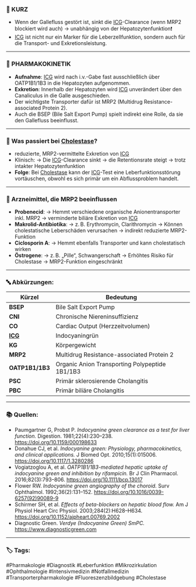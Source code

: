 ### 💬 KURZ

- Wenn der Gallefluss gestört ist, sinkt die [ICG](Indocyaningrün.md)-Clearance (wenn MRP2 blockiert wird auch)
	→ unabhängig von der Hepatozytenfunktion❗️
- [ICG](Indocyaningrün.md) ist nicht nur ein Marker für die Leberzellfunktion, sondern auch für die Transport- und Exkretionsleistung. 

---

### 🔄 PHARMAKOKINETIK

- **Aufnahme**: [ICG](Indocyaningrün.md) wird nach i.v.-Gabe fast ausschließlich über OATP1B1/1B3 in die Hepatozyten aufgenommen.
- **Exkretion**: Innerhalb der Hepatozyten wird [ICG](Indocyaningrün.md) unverändert über den Canaliculus in die Galle ausgeschieden.
- Der wichtigste Transporter dafür ist MRP2 (Multidrug Resistance-associated Protein 2).
- Auch die BSEP (Bile Salt Export Pump) spielt indirekt eine Rolle, da sie den Gallefluss beeinflusst.

---
 
### 🧩 Was passiert bei [Cholestase](Cholestase.md)?

- reduzierte, MRP2-vermittelte Exkretion von [ICG](Indocyaningrün.md)
- Klinisch: 
	→ Die [ICG](Indocyaningrün.md)-Clearance sinkt
	→ die Retentionsrate steigt
	→ trotz intakter Hepatozytenfunktion
- **Folge**: Bei [Cholestase](Cholestase.md) kann der [ICG](Indocyaningrün.md)-Test eine Leberfunktionsstörung vortäuschen, obwohl es sich primär um ein Abflussproblem handelt.


---

### 💊 Arzneimittel, die MRP2 beeinflussen

- **Probenecid**:
	→ Hemmt verschiedene organische Anionentransporter inkl. MRP2 
	→ verminderte biliäre Exkretion von [ICG](Indocyaningrün.md)
- **Makrolid-Antibiotika**:
	→ z. B. Erythromycin, Clarithromycin
	→ Können cholestatische Leberschäden verursachen 
	→ indirekt reduzierte MRP2-Funktion
- **Ciclosporin A**:
	→ Hemmt ebenfalls Transporter und kann cholestatisch wirken
- **Östrogene**:
	→ z. B. „Pille“, Schwangerschaft
	→ Erhöhtes Risiko für Cholestase
	→ MRP2-Funktion eingeschränkt

---

### 🔤 Abkürzungen:

| Kürzel                       | Bedeutung                                      |
| ---------------------------- | ---------------------------------------------- |
| **BSEP**                     | Bile Salt Export Pump                          |
| **CNI**                      | Chronische Niereninsuffizienz                  |
| **CO**                       | Cardiac Output (Herzzeitvolumen)               |
| **[ICG](Indocyaningrün.md)** | Indocyaningrün                                 |
| **KG**                       | Körpergewicht                                  |
| **MRP2**                     | Multidrug Resistance-associated Protein 2      |
| **OATP1B1/1B3**              | Organic Anion Transporting Polypeptide 1B1/1B3 |
| **PSC**                      | Primär sklerosierende Cholangitis              |
| **PBC**                      | Primär biliäre Cholangitis                     |

---

### 📚 Quellen:
- Paumgartner G, Probst P. *Indocyanine green clearance as a test for liver function.* Digestion. 1981;22(4):230–238. https://doi.org/10.1159/000198633  
- Donahue CJ, et al. *Indocyanine green: Physiology, pharmacokinetics, and clinical applications.* J Biomed Opt. 2010;15(1):015006. https://doi.org/10.1117/1.3280286  
- Vogiatzoglou A, et al. *OATP1B1/1B3-mediated hepatic uptake of indocyanine green and inhibition by rifampicin.* Br J Clin Pharmacol. 2016;82(3):793–806. https://doi.org/10.1111/bcp.13017  
- Flower RW. *Indocyanine green angiography of the choroid.* Surv Ophthalmol. 1992;36(2):131–152. https://doi.org/10.1016/0039-6257(92)90089-9  
- Schirmer SH, et al. *Effects of beta-blockers on hepatic blood flow.* Am J Physiol Heart Circ Physiol. 2003;284(2):H628–H634. https://doi.org/10.1152/ajpheart.00769.2002  
- Diagnostic Green. *Verdye (Indocyanine Green) SmPC.* https://www.diagnosticgreen.com  

---

### 🏷️ Tags:
#Pharmakologie #Diagnostik #Leberfunktion #Mikrozirkulation #Ophthalmologie #Intensivmedizin #Notfallmedizin #Transporterpharmakologie #Fluoreszenzbildgebung #Cholestase
